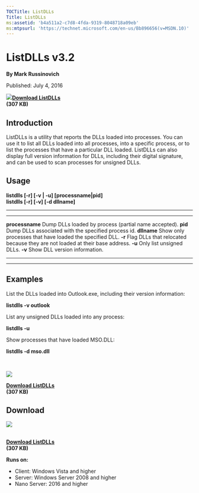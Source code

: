 ```yaml
--- 
TOCTitle: ListDLLs
Title: ListDLLs
ms:assetid: 'b4a511a2-c7d8-4fda-9319-8048718a09eb'
ms:mtpsurl: 'https://technet.microsoft.com/en-us/Bb896656(v=MSDN.10)'
---
```


ListDLLs v3.2
=============

**By Mark Russinovich**

Published: July 4, 2016

![](/media/landing/sysinternals/download_sm.png)[**Download
ListDLLs**  
](https://download.sysinternals.com/files/listdlls.zip)**(307 KB)**


## Introduction

ListDLLs is a utility that reports the DLLs loaded into processes. You
can use it to list all DLLs loaded into all processes, into a specific
process, or to list the processes that have a particular DLL loaded.
ListDLLs can also display full version information for DLLs, including
their digital signature, and can be used to scan processes for unsigned
DLLs.

## Usage

**listdlls \[-r\] \[-v | -u\] \[processname|pid\]  
listdlls \[-r\] \[-v\] \[-d dllname\]**

 
----------------- 
-----------------------------------------------------------------------------
  **processname**   Dump DLLs loaded by process (partial name accepted).
  **pid**           Dump DLLs associated with the specified process id.
  **dllname**       Show only processes that have loaded the specified DLL.
  **-r**            Flag DLLs that relocated because they are not loaded at their base address.
  **-u**            Only list unsigned DLLs.
  **-v**            Show DLL version information.
 
----------------- 
-----------------------------------------------------------------------------

Examples
--------

List the DLLs loaded into Outlook.exe, including their version
information:

**listdlls -v outlook**

List any unsigned DLLs loaded into any process:

**listdlls -u**

Show processes that have loaded MSO.DLL:

**listdlls -d mso.dll**

 


![](/media/landing/sysinternals/download_sm.png)

[**Download ListDLLs**  
](https://download.sysinternals.com/files/listdlls.zip)**(307 KB)**

<div class="RightAdRail">

<div>


## Download

![](/media/landing/sysinternals/download_sm.png)

[  
**Download
ListDLLs**](https://download.sysinternals.com/files/listdlls.zip)  
**(307 KB)**

  
**Runs on:**

-   Client: Windows Vista and higher
-   Server: Windows Server 2008 and higher
-   Nano Server: 2016 and higher



